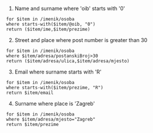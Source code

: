 1. Name and surname where 'oib' starts with '0'
```
for $item in /imenik/osoba
where starts-with($item/@oib, "0")
return ($item/ime,$item/prezime)
```

2. Street and place where post number is greater than 30
```
for $item in /imenik/osoba
where $item/adresa/postanskiBroj>30
return ($item/adresa/ulica,$item/adresa/mjesto)
```

3. Email where surname starts with 'R'
```
for $item in /imenik/osoba
where starts-with($item/prezime, "R")
return $item/email
```


4. Surname where place is 'Zagreb'
```
for $item in /imenik/osoba
where $item/adresa/mjesto="Zagreb"
return $item/prezime
```